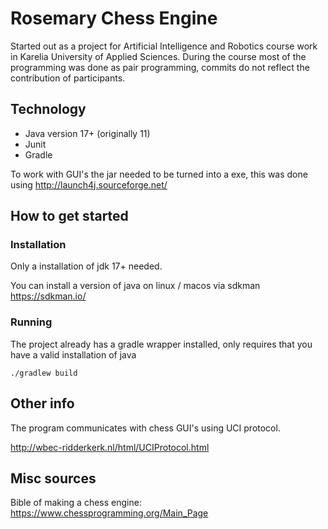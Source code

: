 # Rosemary Chess Engine
Started out as a project for Artificial Intelligence and Robotics course work in Karelia University of Applied Sciences. During the course most of the programming was done as pair programming, commits do not reflect the contribution of participants.

## Technology
- Java version 17+ (originally 11)
- Junit 
- Gradle

To work with GUI's the jar needed to be turned into a exe, this was done using http://launch4j.sourceforge.net/


## How to get started

### Installation
Only a installation of jdk 17+ needed.

You can install a version of java on linux / macos via sdkman https://sdkman.io/

### Running

The project already has a gradle wrapper installed, only requires that you have a valid installation of java

```
./gradlew build
```


## Other info
The program communicates with chess GUI's using UCI protocol.

http://wbec-ridderkerk.nl/html/UCIProtocol.html

## Misc sources
Bible of making a chess engine: https://www.chessprogramming.org/Main_Page
